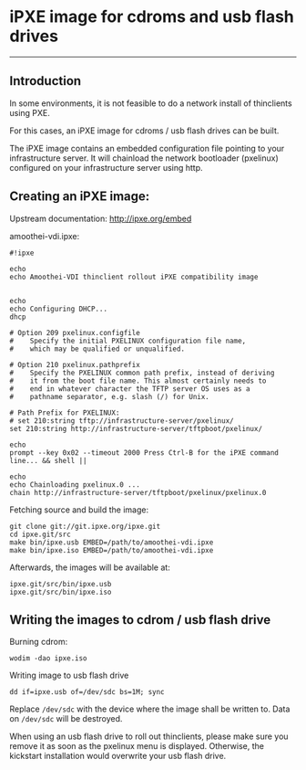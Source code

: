 # iPXE image for cdroms and usb flash drives

------------------------------------------

## Introduction

In some environments, it is not feasible to do a network install of thinclients
using PXE.

For this cases, an iPXE image for cdroms / usb flash drives can be built.

The iPXE image contains an embedded configuration file pointing to your infrastructure server.
It will chainload the network bootloader (pxelinux) configured on your infrastructure server using http.

## Creating an iPXE image:
Upstream documentation: <http://ipxe.org/embed>

amoothei-vdi.ipxe:
```
#!ipxe

echo
echo Amoothei-VDI thinclient rollout iPXE compatibility image


echo
echo Configuring DHCP...
dhcp

# Option 209 pxelinux.configfile
#    Specify the initial PXELINUX configuration file name, 
#    which may be qualified or unqualified. 

# Option 210 pxelinux.pathprefix
#    Specify the PXELINUX common path prefix, instead of deriving 
#    it from the boot file name. This almost certainly needs to 
#    end in whatever character the TFTP server OS uses as a 
#    pathname separator, e.g. slash (/) for Unix. 

# Path Prefix for PXELINUX:
# set 210:string tftp://infrastructure-server/pxelinux/
set 210:string http://infrastructure-server/tftpboot/pxelinux/

echo
prompt --key 0x02 --timeout 2000 Press Ctrl-B for the iPXE command line... && shell ||

echo 
echo Chainloading pxelinux.0 ...
chain http://infrastructure-server/tftpboot/pxelinux/pxelinux.0
```

Fetching source and build the image:
```
git clone git://git.ipxe.org/ipxe.git
cd ipxe.git/src
make bin/ipxe.usb EMBED=/path/to/amoothei-vdi.ipxe
make bin/ipxe.iso EMBED=/path/to/amoothei-vdi.ipxe
```

Afterwards, the images will be available at:
```
ipxe.git/src/bin/ipxe.usb
ipxe.git/src/bin/ipxe.iso
```

## Writing the images to cdrom / usb flash drive
Burning cdrom:

```
wodim -dao ipxe.iso
```

Writing image to usb flash drive
```
dd if=ipxe.usb of=/dev/sdc bs=1M; sync
```

Replace `/dev/sdc` with the device where the image shall be written to. Data on `/dev/sdc` will be destroyed.

When using an usb flash drive to roll out thinclients, please make sure you remove it
as soon as the pxelinux menu is displayed. Otherwise, the kickstart installation would overwrite
your usb flash drive.

